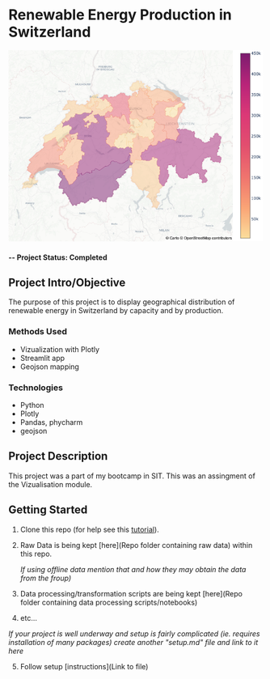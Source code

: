 # Renewable Energy Production in Switzerland

![alternative text](fig1.png?raw=true "Title")


#### -- Project Status:  Completed

## Project Intro/Objective
The purpose of this project is to display geographical distribution of renewable energy in Switzerland by capacity and by production.

### Methods Used
* Vizualization with Plotly
* Streamlit app
* Geojson mapping

### Technologies
* Python
* Plotly
* Pandas, phycharm
* geojson

## Project Description
This project was a part of my bootcamp in SIT. This was an assingment of the Vizualisation module. 


## Getting Started

1. Clone this repo (for help see this [tutorial](https://help.github.com/articles/cloning-a-repository/)).
2. Raw Data is being kept [here](Repo folder containing raw data) within this repo.

    *If using offline data mention that and how they may obtain the data from the froup)*

3. Data processing/transformation scripts are being kept [here](Repo folder containing data processing scripts/notebooks)
4. etc...

*If your project is well underway and setup is fairly complicated (ie. requires installation of many packages)
create another "setup.md" file and link to it here*

5. Follow setup [instructions](Link to file)

